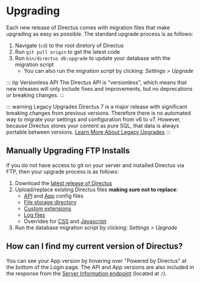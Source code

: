 # Upgrading

Each new release of Directus comes with migration files that make upgrading as easy as possible. The standard upgrade process is as follows:

1. Navigate (`cd`) to the root diretory of Directus
2. Run `git pull origin` to get the latest code
3. Run `bin/directus db:upgrade` to update your database with the migration script
    * You can also run the migration script by clicking: _Settings > Upgrade_

::: tip Versionless API
The Directus API is "versionless", which means that new releases will only include fixes and improvements, but no deprecations or breaking changes.
:::

::: warning Legacy Upgrades
Directus 7 is a major release with significant breaking changes from previous versions. Therefore there is no automated way to migrate your settings and configuration from v6 to v7. However, because Directus stores your content as pure SQL, that data is always portable between versions. [Learn More About Legacy Upgrades](/advanced/legacy-upgrades.md)
:::

## Manually Upgrading FTP Installs

If you do not have access to git on your server and installed Directus via FTP, then your upgrade process is as follows:

1. Download the [latest release of Directus](https://github.com/directus/directus/releases/latest)
2. Upload/replace existing Directus files **making sure not to replace**:
    * [API](https://github.com/directus/directus/tree/master/config) and [App](https://github.com/directus/directus/blob/master/public/admin/config.js) config files
    * [File storage directory](https://github.com/directus/directus/tree/master/public/uploads)
    * [Custom extensions](https://github.com/directus/directus/tree/master/public/extensions/custom)
    * [Log files](https://github.com/directus/directus/tree/master/logs)
    * Overrides for [CSS](https://github.com/directus/directus/blob/master/public/admin/style.css) and [Javascript](https://github.com/directus/directus/blob/master/public/admin/script.js)
3. Run the database migration script by clicking: _Settings > Upgrade_

## How can I find my current version of Directus?

You can see your App version by hovering over "Powered by Directus" at the bottom of the Login page. The API and App versions are also included in the response from the [Server Information endpoint](/api/reference#information) (located at `/`).
